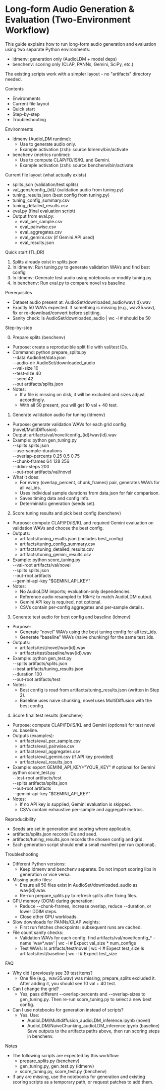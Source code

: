 # Long-form Audio Generation & Evaluation (Two-Environment Workflow)

This guide explains how to run long-form audio generation and evaluation using two separate Python environments:
- ldmenv: generation only (AudioLDM + model deps) 
- benchenv: scoring only (CLAP, PANNs, Gemini, SciPy, etc.)

The existing scripts work with a simpler layout - no "artifacts" directory needed.

Contents
- Environments
- Current file layout
- Quick start
- Step-by-step
- Troubleshooting

Environments
- ldmenv (AudioLDM runtime):
  - Use to generate audio only.
  - Example activation (zsh):
    source ldmenv/bin/activate
- benchenv (metrics runtime):
  - Use to compute CLAP/FD/IS/KL and Gemini.
  - Example activation (zsh):
    source benchenv/bin/activate

Current file layout (what actually exists)
- splits.json (validation/test splits)
- val_gens/config_{id}/ (validation audio from tuning.py)
- tuning_results.json (best config from tuning.py)
- tuning_config_summary.csv
- tuning_detailed_results.csv
- eval.py (final evaluation script)
- Output from eval.py:
  - eval_per_sample.csv
  - eval_pairwise.csv
  - eval_aggregates.csv
  - eval_gemini.csv (if Gemini API used)
  - eval_results.json

Quick start (TL;DR)
1) Splits already exist in splits.json
2) In ldmenv: Run tuning.py to generate validation WAVs and find best config
3) In ldmenv: Generate test audio using notebooks or modify tuning.py
4) In benchenv: Run eval.py to compare novel vs baseline

Prerequisites
- Dataset audio present at: AudioSet/downloaded_audio/wav{id}.wav
- Exactly 50 WAVs expected. If something is missing (e.g., wav35.wav), fix or re-download/convert before splitting.
- Sanity check:
  ls AudioSet/downloaded_audio | wc -l  # should be 50

Step-by-step

0) Prepare splits (benchenv)
- Purpose: create a reproducible split file with val/test IDs.
- Command:
  python prepare_splits.py \
    --data AudioSet/data.json \
    --audio-dir AudioSet/downloaded_audio \
    --val-size 10 \
    --test-size 40 \
    --seed 42 \
    --out artifacts/splits.json
- Notes:
  - If a file is missing on disk, it will be excluded and sizes adjust accordingly.
  - With all 50 present, you will get 10 val + 40 test.

1) Generate validation audio for tuning (ldmenv)
- Purpose: generate validation WAVs for each grid config (novel/MultiDiffusion).
- Output: artifacts/val/novel/config_{id}/wav{id}.wav
- Example:
  python gen_tuning.py \
    --splits splits.json \
    --use-sample-durations \
    --overlap-percents 0.25 0.5 0.75 \
    --chunk-frames 64 128 256 \
    --ddim-steps 200 \
    --out-root artifacts/val/novel
- What it does:
  - For every (overlap_percent, chunk_frames) pair, generates WAVs for all val_ids.
  - Uses individual sample durations from data.json for fair comparison.
  - Saves timing data and config info.
  - Deterministic generation (seeds set).

2) Score tuning results and pick best config (benchenv)
- Purpose: compute CLAP/FD/IS/KL and required Gemini evaluation on validation WAVs and choose the best config.
- Outputs:
  - artifacts/tuning_results.json (includes best_config)
  - artifacts/tuning_config_summary.csv
  - artifacts/tuning_detailed_results.csv
  - artifacts/tuning_gemini_results.csv
- Example:
  python score_tuning.py \
    --val-root artifacts/val/novel \
    --splits splits.json \
    --out-root artifacts \
    --gemini-api-key "$GEMINI_API_KEY"
- Notes:
  - No AudioLDM imports; evaluation-only dependencies.
  - Reference audio resampled to 16kHz to match AudioLDM output.
  - Gemini API key is required, not optional.
  - CSVs contain per-config aggregates and per-sample details.

3) Generate test audio for best config and baseline (ldmenv)
- Purpose:
  - Generate “novel” WAVs using the best tuning config for all test_ids.
  - Generate “baseline” WAVs (naive chunking) for the same test_ids.
- Outputs:
  - artifacts/test/novel/wav{id}.wav
  - artifacts/test/baseline/wav{id}.wav
- Example:
  python gen_test.py \
    --splits artifacts/splits.json \
    --best artifacts/tuning_results.json \
    --duration 100 \
    --out-root artifacts/test
- Notes:
  - Best config is read from artifacts/tuning_results.json (written in Step 2).
  - Baseline uses naive chunking; novel uses MultiDiffusion with the best config.

4) Score final test results (benchenv)
- Purpose: compute CLAP/FD/IS/KL and Gemini (optional) for test novel vs. baseline.
- Outputs (examples):
  - artifacts/eval_per_sample.csv
  - artifacts/eval_pairwise.csv
  - artifacts/eval_aggregates.csv
  - artifacts/eval_gemini.csv (if API key provided)
  - artifacts/eval_results.json
- Example:
  export GEMINI_API_KEY="YOUR_KEY"  # optional for Gemini
  python score_test.py \
    --test-root artifacts/test \
    --splits artifacts/splits.json \
    --out-root artifacts \
    --gemini-api-key "$GEMINI_API_KEY"
- Notes:
  - If no API key is supplied, Gemini evaluation is skipped.
  - CSVs contain exhaustive per-sample and aggregate metrics.

Reproducibility
- Seeds are set in generation and scoring where applicable.
- artifacts/splits.json records IDs and seed.
- artifacts/tuning_results.json records the chosen config and grid.
- Each generation script should emit a small manifest per run (optional).

Troubleshooting
- Different Python versions:
  - Keep ldmenv and benchenv separate. Do not import scoring libs in generation or vice versa.
- Missing audio files:
  - Ensure all 50 files exist in AudioSet/downloaded_audio as wav{id}.wav.
  - Re-run prepare_splits.py to refresh splits after fixing files.
- GPU memory (OOM) during generation:
  - Reduce --chunk-frames, increase overlap, reduce --duration, or lower DDIM steps.
  - Close other GPU workloads.
- Slow downloads for PANNs/CLAP weights:
  - First run fetches checkpoints; subsequent runs are cached.
- File count sanity checks:
  - Validation WAVs for each config:
    find artifacts/val/novel/config_* -name 'wav*.wav' | wc -l  # Expect val_size * num_configs
  - Test WAVs:
    ls artifacts/test/novel | wc -l      # Expect test_size
    ls artifacts/test/baseline | wc -l   # Expect test_size

FAQ
- Why did I previously see 39 test items?
  - One file (e.g., wav35.wav) was missing; prepare_splits excluded it. After adding it, you should see 10 val + 40 test.
- Can I change the grid?
  - Yes; pass different --overlap-percents and --overlap-sizes to gen_tuning.py. Then re-run score_tuning.py to select a new best config.
- Can I use notebooks for generation instead of scripts?
  - Yes. Use:
    - AudioLDM/Multidiffusion_audioLDM_inference.ipynb (novel)
    - AudioLDM/NaiveChunking_audioLDM_inference.ipynb (baseline)
    Save outputs to the artifacts paths above, then run scoring steps in benchenv.

Notes
- The following scripts are expected by this workflow:
  - prepare_splits.py (benchenv)
  - gen_tuning.py, gen_test.py (ldmenv)
  - score_tuning.py, score_test.py (benchenv)
- If any are missing, use the notebooks for generation and existing scoring scripts as a temporary path, or request patches to add them.
